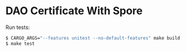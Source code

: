 # DAO Certificate With Spore

Run tests:
```bash
$ CARGO_ARGS="--features unitest --no-default-features" make build
$ make test
```
